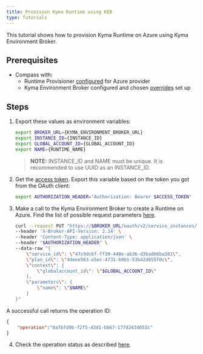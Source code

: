```yaml
---
title: Provision Kyma Runtime using KEB
type: Tutorials
---
```


This tutorial shows how to provision Kyma Runtime on Azure using Kyma Environment Broker.

## Prerequisites

- Compass with:
  * Runtime Provisioner [configured](/control-plane/runtime-provisioner/#tutorials-provision-clusters-through-gardener) for Azure provider
  * Kyma Environment Broker configured and chosen [overrides](#details-set-overrides-for-kyma-runtime) set up

## Steps

1. Export these values as environment variables:

   ```bash
   export BROKER_URL={KYMA_ENVIRONMENT_BROKER_URL}
   export INSTANCE_ID={INSTANCE_ID}
   export GLOBAL_ACCOUNT_ID={GLOBAL_ACCOUNT_ID}
   export NAME={RUNTIME_NAME}
   ```

   > **NOTE:** INSTANCE_ID and NAME must be unique. It is recommended to use UUID as an INSTANCE_ID.

2. Get the [access token](#details-authorization). Export this variable based on the token you got from the OAuth client:

   ```bash
   export AUTHORIZATION_HEADER="Authorization: Bearer $ACCESS_TOKEN"
   ```

3. Make a call to the Kyma Environment Broker to create a Runtime on Azure. Find the list of possible request parameters [here](#details-service-description).

   ```bash
   curl --request PUT "https://$BROKER_URL/oauth/v2/service_instances/$INSTANCE_ID?accepts_incomplete=true" \
   --header 'X-Broker-API-Version: 2.14' \
   --header 'Content-Type: application/json' \
   --header "$AUTHORIZATION_HEADER" \
   --data-raw "{
       \"service_id\": \"47c9dcbf-ff30-448e-ab36-d3bad66ba281\",
       \"plan_id\": \"4deee563-e5ec-4731-b9b1-53b42d855f0c\",
       \"context\": {
           \"globalaccount_id\": \"$GLOBAL_ACCOUNT_ID\"
       },
       \"parameters\": {
           \"name\": \"$NAME\"
       }
   }"
   ```

A successful call returns the operation ID:

   ```json
   {
       "operation":"8a7bfd9b-f2f5-43d1-bb67-177d2434053c"
   }
   ```

4. Check the operation status as described [here](#tutorials-check-operation-status).
